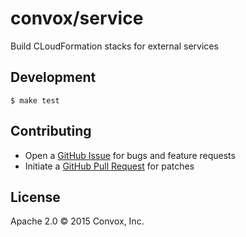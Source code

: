 # convox/service

Build CLoudFormation stacks for external services

## Development

    $ make test

## Contributing

* Open a [GitHub Issue](https://github.com/convox/service/issues/new) for bugs and feature requests
* Initiate a [GitHub Pull Request](https://help.github.com/articles/using-pull-requests/) for patches

## License

Apache 2.0 &copy; 2015 Convox, Inc.

